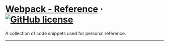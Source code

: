 # [Webpack - Reference](https://reactjs.org/) &middot; [![GitHub license](https://img.shields.io/badge/license-MIT-blue.svg)](https://github.com/facebook/react/blob/master/LICENSE)

A collection of code snippets used for personal reference.

* * *
